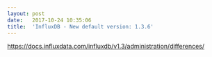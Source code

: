 ```yaml
---
layout:	post
date:	2017-10-24 10:35:06
title:	'InfluxDB - New default version: 1.3.6'
---
```


https://docs.influxdata.com/influxdb/v1.3/administration/differences/
